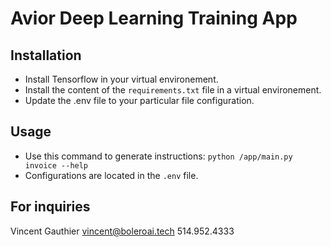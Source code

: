 # Avior Deep Learning Training App

## Installation

- Install Tensorflow in your virtual environement.
- Install the content of the `requirements.txt` file in a virtual environement.
- Update the .env file to your particular file configuration.

## Usage

- Use this command to generate instructions: `python /app/main.py invoice --help`
- Configurations are located in the `.env` file.

## For inquiries

Vincent Gauthier
vincent@boleroai.tech
514.952.4333
